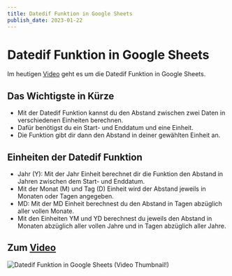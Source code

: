 ```yaml
---
title: Datedif Funktion in Google Sheets
publish_date: 2023-01-22
---
```


# Datedif Funktion in Google Sheets

Im heutigen [Video](https://youtu.be/UyqYkUlgeNo) geht es um die Datedif Funktion in Google Sheets. 

## Das Wichtigste in Kürze

- Mit der Datedif Funktion kannst du den Abstand zwischen zwei Daten in verschiedenen Einheiten berechnen.
- Dafür benötigst du ein Start- und Enddatum und eine Einheit.
- Die Funktion gibt dir dann den Abstand in deiner gewählten Einheit an.

## Einheiten der Datedif Funktion

- Jahr (Y): Mit der Jahr Einheit berechnet dir die Funktion den Abstand in Jahren zwischen dem Start- und Enddatum.
- Mit der Monat (M) und Tag (D) Einheit wird der Abstand jeweils in Monaten oder Tagen angegeben.
- MD: Mit der MD Einheit berechnest du den Abstand in Tagen abzüglich aller vollen Monate.
- Mit den Einheiten YM und YD berechnest du jeweils den Abstand in Monaten abzüglich aller vollen Jahre und in Tagen abzüglich aller Jahre.

## Zum [Video](https://youtu.be/UyqYkUlgeNo)

![Datedif Funktion in Google Sheets (Video Thumbnail!)](../thumbnails/Fertig426.jpg "Datedif Funktion in Google Sheets (Video Thumbnail!)")